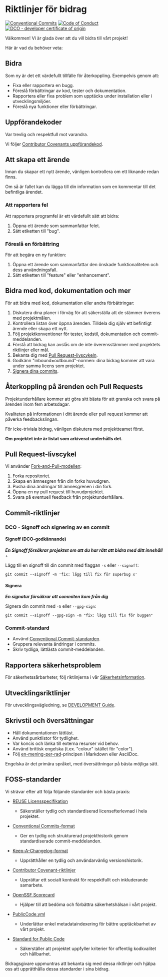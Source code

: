 <!--
SPDX-FileCopyrightText: 2023 Digg - Agency for Digital Government

SPDX-License-Identifier: CC0-1.0
-->

# Riktlinjer för bidrag

[![Conventional Commits](https://img.shields.io/badge/Conventional%20Commits-1.0.0-%23FE5196?style=for-the-badge&logo=conventionalcommits&logoColor=white)](https://conventionalcommits.org)
[![Code of Conduct](https://img.shields.io/badge/Code%20of%20Conduct-2.1-4baaaa.svg?style=for-the-badge)](CODE_OF_CONDUCT.md)
[![DCO - developer certificate of origin](https://img.shields.io/badge/DCO-Developer%20Certificate%20of%20Origin-lightyellow?style=for-the-badge)](https://developercertificate.org/)

Välkommen! Vi är glada över att du vill bidra till vårt projekt!

Här är vad du behöver veta:

## Bidra

Som ny är det ett värdefullt tillfälle för återkoppling.
Exempelvis genom att:

- Fixa eller rapportera en bugg.
- Föreslå förbättringar av kod, tester och dokumentation.
- Rapportera eller fixa problem som upptäcks under installation eller i utvecklingsmiljöer.
- Föreslå nya funktioner eller förbättringar.

## Uppförandekoder

Var trevlig och respektfull mot varandra.

Vi följer [Contributor Covenants uppförandekod](CODE_OF_CONDUCT.md).

## Att skapa ett ärende

Innan du skapar ett nytt ärende, vänligen kontrollera om ett liknande redan finns.

Om så är fallet kan du lägga till din information som en kommentar till det befintliga ärendet.

### Att rapportera fel

Att rapportera programfel är ett värdefullt sätt att bidra:

1. Öppna ett ärende som sammanfattar felet.
2. Sätt etiketten till "bug".

### Föreslå en förbättring

För att begära en ny funktion:

1. Öppna ett ärende som sammanfattar den önskade funktionaliteten och dess användningsfall.
2. Sätt etiketten till "feature" eller "enhancement".

## Bidra med kod, dokumentation och mer

För att bidra med kod, dokumentation eller andra förbättringar:

1. Diskutera dina planer i förväg för att säkerställa att de stämmer överens med projektmålen.
2. Kontrollera listan över öppna ärenden. Tilldela dig själv ett befintligt ärende eller skapa ett nytt.
3. Följ projektkonventioner för tester, kodstil, dokumentation och commit-meddelanden.
4. Förstå att bidrag kan avslås om de inte överensstämmer med projektets riktlinjer eller mål.
5. Bekanta dig med [Pull Request-livscykeln](#pull-request-livscykel).
6. Godkänn "inbound=outbound"-normen: dina bidrag kommer att vara under samma licens som projektet.
7. [Signera dina commits](#dco---signoff-och-signering-av-en-commit).

## Återkoppling på ärenden och Pull Requests

Projektunderhållare kommer att göra sitt bästa för att granska och svara på ärenden inom fem arbetsdagar.

Kvaliteten på informationen i ditt ärende eller pull request kommer att påverka feedbackslingan.

För icke-triviala bidrag, vänligen diskutera med projektteamet först.

**Om projektet inte är listat som arkiverat underhålls det.**

## Pull Request-livscykel

Vi använder [Fork-and-Pull-modellen](https://docs.github.com/en/pull-requests/collaborating-with-pull-requests/getting-started/about-collaborative-development-models#fork-and-pull-model):

1. Forka repositoriet.
2. Skapa en ämnesgren från din forks huvudgren.
3. Pusha dina ändringar till ämnesgrenen i din fork.
4. Öppna en ny pull request till huvudprojektet.
5. Svara på eventuell feedback från projektunderhållare.

## Commit-riktlinjer

### DCO - Signoff och signering av en commit

#### Signoff (DCO-godkännande)

***En Signoff försäkrar projektet om att du har rätt att bidra med ditt innehåll*** +

Lägg till en signoff till din commit med flaggan `-s` eller `--signoff`:

```console
git commit --signoff -m 'fix: lägg till fix för superbug x'
```

#### Signera

***En signatur försäkrar att commiten kom från dig***

Signera din commit med `-S` eller `--gpg-sign`:

```shell
git commit --signoff --gpg-sign -m "fix: lägg till fix för buggen"
```

### Commit-standard

- Använd [Conventional Commit-standarden](https://www.conventionalcommits.org).
- Gruppera relevanta ändringar i commits.
- Skriv tydliga, lättlästa commit-meddelanden.

## Rapportera säkerhetsproblem

För säkerhetssårbarheter, följ riktlinjerna i vår [Säkerhetsinformation](SECURITY.md).

## Utvecklingsriktlinjer

För utvecklingsvägledning, se [DEVELOPMENT Guide](DEVELOPMENT.md).

## Skrivstil och översättningar

- Håll dokumentationen lättläst.
- Använd punktlistor för tydlighet.
- Var koncis och länka till externa resurser vid behov.
- Använd brittisk engelska (t.ex. "colour" istället för "color").
- Följ [en-mening-per-rad](https://sembr.org/)-principen i Markdown eller AsciiDoc.

Engelska är det primära språket, med översättningar på bästa möjliga sätt.

## FOSS-standarder

Vi strävar efter att följa följande standarder och bästa praxis:

- [REUSE Licensspecifikation](https://reuse.software/)
  - Säkerställer tydlig och standardiserad licensefterlevnad i hela projektet.

- [Conventional Commits-format](https://www.conventionalcommits.org/en/v1.1.0/)
  - Ger en tydlig och strukturerad projekthistorik genom standardiserade commit-meddelanden.

- [Keep-A-Changelog-format](https://keepachangelog.com/en/1.1.0/)
  - Upprätthåller en tydlig och användarvänlig versionshistorik.

- [Contributor Covenant-riktlinjer](https://www.contributor-covenant.org/)
  - Upprättar ett socialt kontrakt för respektfullt och inkluderande samarbete.

- [OpenSSF Scorecard](https://scorecard.dev/)
  - Hjälper till att bedöma och förbättra säkerhetshälsan i vårt projekt.

- [PublicCode.yml](https://yml.publiccode.tools/index.html)
  - Underlättar enkel metadataindexering för bättre upptäckbarhet av vårt projekt.

- [Standard for Public Code](https://standard.publiccode.net/)
  - Säkerställer att projektet uppfyller kriterier för offentlig kodkvalitet och hållbarhet.

Bidragsgivare uppmuntras att bekanta sig med dessa riktlinjer och hjälpa oss att upprätthålla dessa standarder i sina bidrag.

